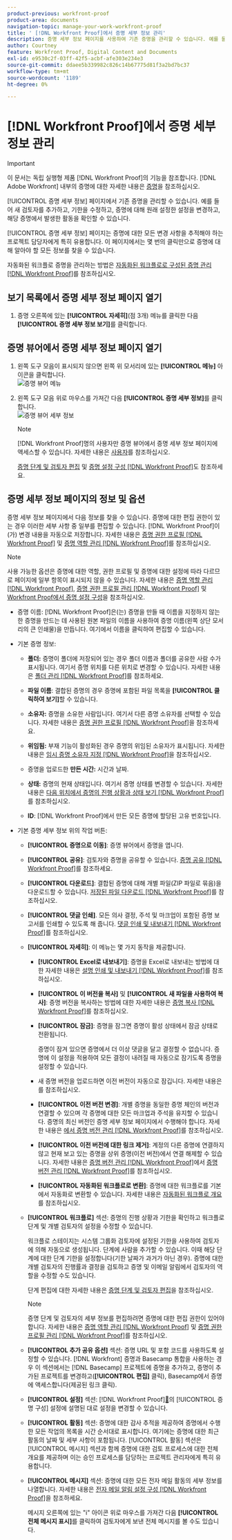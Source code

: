```yaml
---
product-previous: workfront-proof
product-area: documents
navigation-topic: manage-your-work-workfront-proof
title: ' [!DNL Workfront Proof]에서 증명 세부 정보 관리'
description: 증명 세부 정보 페이지를 사용하여 기존 증명을 관리할 수 있습니다. 예를 들어 새 검토자를 추가하고, 기한을 수정하고, 증명에 대해 원래 설정한 설정을 변경하고, 해당 증명에서 발생한 활동을 확인할 수 있습니다.
author: Courtney
feature: Workfront Proof, Digital Content and Documents
exl-id: e9530c2f-03ff-42f5-acbf-afe303e234e3
source-git-commit: ddaee5b339982c826c14b67775d81f3a2bd7bc37
workflow-type: tm+mt
source-wordcount: '1189'
ht-degree: 0%

---
```


# [!DNL Workfront Proof]에서 증명 세부 정보 관리

>[!IMPORTANT]
>
>이 문서는 독립 실행형 제품 [!DNL Workfront Proof]의 기능을 참조합니다. [!DNL Adobe Workfront] 내부의 증명에 대한 자세한 내용은 [증명](../../../review-and-approve-work/proofing/proofing.md)을 참조하십시오.

[!UICONTROL 증명 세부 정보] 페이지에서 기존 증명을 관리할 수 있습니다. 예를 들어 새 검토자를 추가하고, 기한을 수정하고, 증명에 대해 원래 설정한 설정을 변경하고, 해당 증명에서 발생한 활동을 확인할 수 있습니다.

[!UICONTROL 증명 세부 정보] 페이지는 증명에 대한 모든 변경 사항을 추적해야 하는 프로젝트 담당자에게 특히 유용합니다. 이 페이지에서는 몇 번의 클릭만으로 증명에 대해 알아야 할 모든 정보를 찾을 수 있습니다.

자동화된 워크플로 증명을 관리하는 방법은 [자동화된 워크플로로 구성된 증명 관리 [!DNL Workfront Proof]](../../../workfront-proof/wp-work-proofsfiles/automated-workflow/manage-proof-configured-auto-workflow.md)를 참조하십시오.

## 보기 목록에서 증명 세부 정보 페이지 열기

1. 증명 오른쪽에 있는 **[!UICONTROL 자세히]**(점 3개) 메뉴를 클릭한 다음 **[!UICONTROL 증명 세부 정보 보기]**&#x200B;를 클릭합니다.

## 증명 뷰어에서 증명 세부 정보 페이지 열기

1. 왼쪽 도구 모음이 표시되지 않으면 왼쪽 위 모서리에 있는 **[!UICONTROL 메뉴]** 아이콘을 클릭합니다.\
   ![증명 뷰어 메뉴](assets/menu-icon-in-proofing-viewer-350x188.png)

1. 왼쪽 도구 모음 위로 마우스를 가져간 다음 **[!UICONTROL 증명 세부 정보]**&#x200B;를 클릭합니다.\
   ![증명 뷰어 세부 정보](assets/proof-details-in-proofing-viewer-350x215.png)

   >[!NOTE]
   >
   >[!DNL Workfront Proof]명의 사용자만 증명 뷰어에서 증명 세부 정보 페이지에 액세스할 수 있습니다. 자세한 내용은 [사용자](https://support.workfront.com/hc/en-us/sections/115000911887-Users)를 참조하십시오.

   [증명 단계 및 검토자 편집](../../../review-and-approve-work/proofing/managing-proofs-within-workfront/edit-proof-stages-and-reviewers.md) 및 [증명 설정 구성 [!DNL Workfront Proof]](../../../workfront-proof/wp-work-proofsfiles/manage-your-work/configure-proof-settings.md)도 참조하세요.

## 증명 세부 정보 페이지의 정보 및 옵션

증명 세부 정보 페이지에서 다음 정보를 찾을 수 있습니다. 증명에 대한 편집 권한이 있는 경우 이러한 세부 사항 중 일부를 편집할 수 있습니다. [!DNL Workfront Proof]이(가) 변경 내용을 자동으로 저장합니다. 자세한 내용은 [증명 권한 프로필 [!DNL Workfront Proof]](../../../workfront-proof/wp-acct-admin/account-settings/proof-perm-profiles-in-wp.md) 및 [증명 역할 관리 [!DNL Workfront Proof]](../../../workfront-proof/wp-work-proofsfiles/share-proofs-and-files/manage-proof-roles.md)를 참조하십시오.

>[!NOTE]
>
>사용 가능한 옵션은 증명에 대한 역할, 권한 프로필 및 증명에 대한 설정에 따라 다르므로 페이지에 일부 항목이 표시되지 않을 수 있습니다. 자세한 내용은 [증명 역할 관리 [!DNL Workfront Proof]](../../../workfront-proof/wp-work-proofsfiles/share-proofs-and-files/manage-proof-roles.md), [증명 권한 프로필 관리 [!DNL Workfront Proof]](../../../workfront-proof/wp-acct-admin/account-settings/proof-perm-profiles-in-wp.md) 및 [Workfront Proof에서 증명 설정 구성](../../../workfront-proof/wp-work-proofsfiles/manage-your-work/configure-proof-settings.md)을 참조하십시오.

* 증명 이름: [!DNL Workfront Proof]은(는) 증명을 만들 때 이름을 지정하지 않는 한 증명을 만드는 데 사용된 원본 파일의 이름을 사용하여 증명 이름(왼쪽 상단 모서리의 큰 인쇄물)을 만듭니다. 여기에서 이름을 클릭하여 편집할 수 있습니다.
* 기본 증명 정보:

   * **폴더:** 증명이 폴더에 저장되어 있는 경우 폴더 이름과 폴더를 공유한 사람 수가 표시됩니다. 여기서 증명 위치를 다른 위치로 변경할 수 있습니다. 자세한 내용은 [폴더 관리 [!DNL Workfront Proof]](../../../workfront-proof/wp-work-proofsfiles/organize-your-work/manage-folders.md)를 참조하세요.

   * **파일 이름**: 결합된 증명의 경우 증명에 포함된 파일 목록을 **[!UICONTROL 클릭하여 보기]**&#x200B;할 수 있습니다.

   * **소유자:** 증명을 소유한 사람입니다. 여기서 다른 증명 소유자를 선택할 수 있습니다. 자세한 내용은 [증명 권한 프로필 [!DNL Workfront Proof]](../../../workfront-proof/wp-acct-admin/account-settings/proof-perm-profiles-in-wp.md)을 참조하세요.

   * **위임됨:** 부재 기능이 활성화된 경우 증명의 위임된 소유자가 표시됩니다. 자세한 내용은 [임시 증명 소유자 지정 [!DNL Workfront Proof]](../../../workfront-proof/wp-getstarted/personal-settings/designate-temp-proof-owners.md)을 참조하십시오.

   * 증명을 업로드한 **만든 시간:** 시간과 날짜.
   * **상태:** 증명의 현재 상태입니다. 여기서 증명 상태를 변경할 수 있습니다. 자세한 내용은 [다음 위치에서 증명의 진행 상황과 상태 보기 [!DNL Workfront Proof]](../../../workfront-proof/wp-work-proofsfiles/manage-your-work/view-progress-and-status-of-proof.md)를 참조하십시오.

   * **ID**: [!DNL Workfront Proof]에서 만든 모든 증명에 할당된 고유 번호입니다.

* 기본 증명 세부 정보 위의 작업 버튼:

   * **[!UICONTROL 증명으로 이동]**: 증명 뷰어에서 증명을 엽니다.
   * **[!UICONTROL 공유]**: 검토자와 증명을 공유할 수 있습니다. [증명 공유 [!DNL Workfront Proof]](../../../workfront-proof/wp-work-proofsfiles/share-proofs-and-files/share-proof.md)를 참조하세요.

   * **[!UICONTROL 다운로드]**: 결합된 증명에 대해 개별 파일(ZIP 파일로 묶음)을 다운로드할 수 있습니다. [저장된 파일 다운로드 [!DNL Workfront Proof]](../../../workfront-proof/wp-work-proofsfiles/manage-your-work/download-files-stored.md)를 참조하십시오.

   * **[!UICONTROL 댓글 인쇄]**. 모든 의사 결정, 주석 및 마크업이 포함된 증명 보고서를 인쇄할 수 있도록 해 줍니다. [댓글 인쇄 및 내보내기 [!DNL Workfront Proof]](../../../workfront-proof/wp-work-proofsfiles/organize-your-work/print-and-export-comments.md)를 참조하십시오.

   * **[!UICONTROL 자세히]**: 이 메뉴는 몇 가지 동작을 제공합니다.

      * **[!UICONTROL Excel로 내보내기]**: 증명을 Excel로 내보내는 방법에 대한 자세한 내용은 [설명 인쇄 및 내보내기 [!DNL Workfront Proof]](../../../workfront-proof/wp-work-proofsfiles/organize-your-work/print-and-export-comments.md)를 참조하십시오.

      * **[!UICONTROL 이 버전을 복사]** 및 **[!UICONTROL 새 파일을 사용하여 복사]**: 증명 버전을 복사하는 방법에 대한 자세한 내용은 [증명 복사 [!DNL Workfront Proof]](../../../workfront-proof/wp-work-proofsfiles/create-proofs-and-files/copy-proofs.md)를 참조하십시오.

      * **[!UICONTROL 잠금]**: 증명을 잠그면 증명이 활성 상태에서 잠금 상태로 전환됩니다.

        증명이 잠겨 있으면 증명에서 더 이상 댓글을 달고 결정할 수 없습니다. 증명에 이 설정을 적용하여 모든 결정이 내려질 때 자동으로 잠기도록 증명을 설정할 수 있습니다.

      * 새 증명 버전을 업로드하면 이전 버전이 자동으로 잠깁니다. 자세한 내용은 를 참조하십시오.
      * **[!UICONTROL 이전 버전 변경]**: 개별 증명을 동일한 증명 체인의 버전과 연결할 수 있으며 각 증명에 대한 모든 마크업과 주석을 유지할 수 있습니다. 증명의 최신 버전인 증명 세부 정보 페이지에서 수행해야 합니다. 자세한 내용은 [에서 증명 버전 관리 [!DNL Workfront Proof]](../../../workfront-proof/wp-work-proofsfiles/manage-your-work/manage-proof-versions.md)를 참조하십시오.

      * **[!UICONTROL 이전 버전에 대한 링크 제거]**: 계정의 다른 증명에 연결하지 않고 현재 보고 있는 증명을 상위 증명(이전 버전)에서 연결 해제할 수 있습니다. 자세한 내용은 [증명 버전 관리 [!DNL Workfront Proof]](../../../workfront-proof/wp-work-proofsfiles/manage-your-work/manage-proof-versions.md)에서 [증명 버전 관리 [!DNL Workfront Proof]](../../../workfront-proof/wp-work-proofsfiles/manage-your-work/manage-proof-versions.md)를 참조하십시오.

      * **[!UICONTROL 자동화된 워크플로로 변환]**: 증명에 대한 워크플로를 기본에서 자동화로 변환할 수 있습니다. 자세한 내용은 [자동화된 워크플로 개요](../../../review-and-approve-work/proofing/proofing-overview/automated-workflow.md)를 참조하십시오.
   * **[!UICONTROL 워크플로]** 섹션: 증명의 진행 상황과 기한을 확인하고 워크플로 단계 및 개별 검토자의 설정을 수정할 수 있습니다.

     워크플로 스테이지는 시스템 그룹화 검토자에 설정된 기한을 사용하여 검토자에 의해 자동으로 생성됩니다. 단계에 사람을 추가할 수 있습니다. 이때 해당 단계에 대한 단계 기한을 설정합니다(기한 날짜가 과거가 아닌 경우). 증명에 대한 개별 검토자의 진행률과 결정을 검토하고 증명 및 이메일 알림에서 검토자의 역할을 수정할 수도 있습니다.

     단계 편집에 대한 자세한 내용은 [증명 단계 및 검토자 편집](../../../review-and-approve-work/proofing/managing-proofs-within-workfront/edit-proof-stages-and-reviewers.md)을 참조하십시오.

     >[!NOTE]
     >
     >증명 단계 및 검토자의 세부 정보를 편집하려면 증명에 대한 편집 권한이 있어야 합니다. 자세한 내용은 [증명 역할 관리 [!DNL Workfront Proof]](../../../workfront-proof/wp-work-proofsfiles/share-proofs-and-files/manage-proof-roles.md) 및 [증명 권한 프로필 관리 [!DNL Workfront Proof]](../../../workfront-proof/wp-acct-admin/account-settings/proof-perm-profiles-in-wp.md)를 참조하십시오.

   * **[!UICONTROL 추가 공유 옵션]** 섹션: 증명 URL 및 포함 코드를 사용하도록 설정할 수 있습니다. [!DNL Workfront] 증명과 Basecamp 통합을 사용하는 경우 이 섹션에서는 [!DNL Basecamp] 프로젝트에 증명을 추가하고, 증명이 추가된 프로젝트를 변경하고(**[!UICONTROL 편집]** 클릭), Basecamp에서 증명에 액세스합니다(제공된 링크 클릭).

   * **[!UICONTROL 설정]** 섹션:  [!DNL Workfront Proof][&#128279;](../../../workfront-proof/wp-work-proofsfiles/manage-your-work/configure-proof-settings.md)의 [!UICONTROL 증명 구성] 설정에 설명된 대로 설정을 변경할 수 있습니다.

   * **[!UICONTROL 활동]** 섹션: 증명에 대한 감사 추적을 제공하여 증명에서 수행한 모든 작업의 목록을 시간 순서대로 표시합니다. 여기에는 증명에 대한 최근 활동의 날짜 및 세부 사항이 포함됩니다. [!UICONTROL 활동] 섹션은 [!UICONTROL 메시지] 섹션과 함께 증명에 대한 검토 프로세스에 대한 전체 개요를 제공하며 이는 승인 프로세스를 담당하는 프로젝트 관리자에게 특히 유용합니다.
   * **[!UICONTROL 메시지]** 섹션: 증명에 대한 모든 전자 메일 활동의 세부 정보를 나열합니다. 자세한 내용은 [전자 메일 알림 설정 구성 [!DNL Workfront Proof]](../../../workfront-proof/wp-emailsntfctns/email-alerts/config-email-notification-settings-wp.md)을 참조하세요.

     메시지 오른쪽에 있는 &quot;i&quot; 아이콘 위로 마우스를 가져간 다음 **[!UICONTROL 전체 메시지 표시]**&#x200B;를 클릭하여 검토자에게 보낸 전체 메시지를 볼 수도 있습니다.

